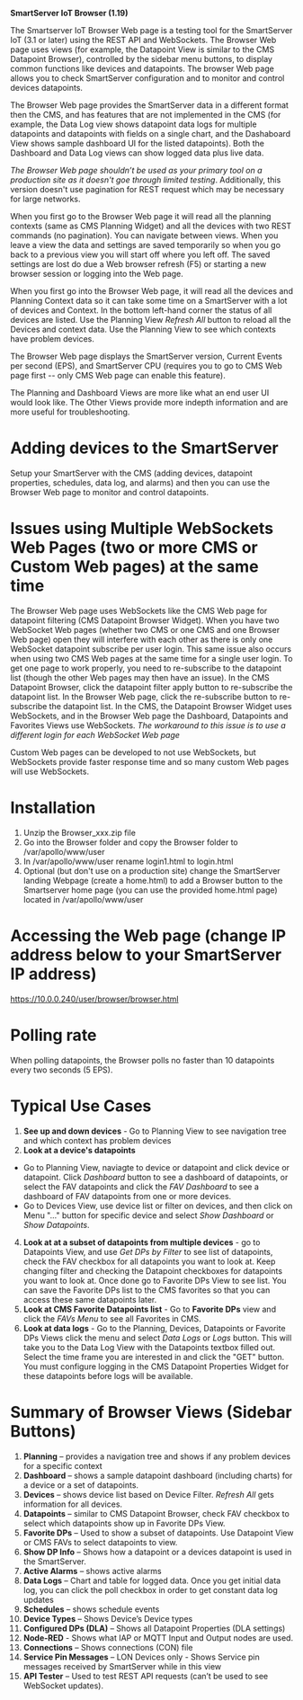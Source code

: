 
**SmartServer IoT Browser (1.19)**

The Smartserver IoT Browser Web page is a testing tool for the SmartServer IoT (3.1 or later) using the REST API and WebSockets. The Browser Web page uses views (for example, the Datapoint View is similar to the CMS Datapoint Browser), controlled by the sidebar menu buttons, to display common functions like devices and datapoints.  The browser Web page allows you to check SmartServer configuration and to monitor and control devices datapoints.

The Browser Web page provides the SmartServer data in a different format then the CMS, and has features that are not implemented in the CMS (for example, the Data Log view shows datapoint data logs for multiple datapoints and datapoints with fields on a single chart, and the Dashaboard View shows sample dashboard UI for the listed datapoints). Both the Dashboard and Data Log views can show logged data plus live data.

*The Browser Web page shouldn’t be used as your primary tool on a production site as it doesn't goe through limited testing*.  Additionally, this version doesn't use pagination for REST request which may be necessary for large networks. 

When you first go to the Browser Web page it will read all the planning contexts (same as CMS Planning Widget) and all the devices with two REST commands (no pagination). You can navigate between views.  When you leave a view the data and settings are saved  temporarily so when you go back to a previous view you will start off where you left off.  The saved settings are lost do due a Web browser refresh (F5) or starting a new browser session or logging into the Web page.

When you first go into the Browser Web page, it will read all the devices and Planning Context data so it can take some time on a SmartServer with a lot of devices and Context. In the bottom left-hand corner the status of all devices are listed.  Use the Planning View *Refresh All* button to reload all the Devices and context data. Use the Planning View to see which contexts have problem devices.

The Browser Web page displays the SmartServer version, Current Events per second (EPS), and SmartServer CPU (requires you to go to CMS Web page first -- only CMS Web page can enable this feature).

The Planning and Dashboard Views are more like what an end user UI would look like. The Other Views provide more indepth information and are more useful for troubleshooting.

# Adding devices to the SmartServer
Setup your SmartServer with the CMS (adding devices, datapoint properties, schedules, data log, and alarms) and then you can use the Browser Web page to monitor and control datapoints.

# Issues using Multiple WebSockets Web Pages (two or more CMS or Custom Web pages) at the same time
The Browser Web page uses WebSockets like the CMS Web page for datapoint filtering (CMS Datapoint Browser Widget). When you have two WebSocket Web pages (whether two CMS or one CMS and one Browser Web page) open they will interfere with each other as there is only one WebSocket datapoint subscribe per user login.  This same issue also occurs when using two CMS Web pages at the same time for a single user login. To get one page to work properly, you need to re-subscribe to the datapoint list (though the other Web pages may then have an issue). In the CMS Datapoint Browser, click the datapoint filter apply button to re-subscribe the datapoint list. In the Browser Web page, click the re-subscribe button to re-subscribe the datapoint list.  In the CMS, the Datapoint Browser Widget uses WebSockets, and in the Browser Web page the Dashboard, Datapoints and Favorites Views use WebSockets. *The workaround to this issue is to use a different login for each WebSocket Web page*

Custom Web pages can be developed to not use WebSockets, but WebSockets provide faster response time and so many custom Web pages will use WebSockets.

# Installation
1. Unzip the Browser_xxx.zip file 
2. Go into the Browser folder and copy the Browser folder to 
/var/apollo/www/user
3. In /var/apollo/www/user rename login1.html to login.html
4.  Optional (but don't use on a production site) change the SmartServer landing Webpage (create a home.html) to add a Browser button to the Smartserver home page (you can use the provided home.html page) located in 
/var/apollo/www/user

# Accessing the Web page (change IP address below to your SmartServer IP address)
https://10.0.0.240/user/browser/browser.html

# Polling rate
When polling datapoints, the Browser polls no faster than 10 datapoints every two seconds (5 EPS).

# Typical Use Cases
1. **See up and down devices** - Go to Planning View to see navigation tree and which context has problem devices
2. **Look at a device's datapoints** 
  - Go to Planning View, naviagte to device or datapoint and click device or datapoint. Click *Dashboard* button to see a dashboard of datapoints, or select the FAV datapoints and click the *FAV Dashboard* to see a dashboard of FAV datapoints from one or more devices.
  - Go to Devices View, use device list or filter on devices, and then click on Menu "..." button for specific device and select *Show Dashboard* or *Show Datapoints*.
4. **Look at at a subset of datapoints from multiple devices** - go to Datapoints View, and use *Get DPs by Filter* to see list of datapoints, check the FAV checkbox for all datapoints you want to look at. Keep changing filter and checking the Datapoint checkboxes for datapoints you want to look at.  Once done go to Favorite DPs View to see list. You can save the Favorite DPs list to the CMS favorites so that you can access these same datapoints later. 
5. **Look at CMS Favorite Datapoints list** - Go to **Favorite DPs** view and click the *FAVs Menu* to see all Favorites in CMS.
6. **Look at data logs** - Go to the Planning, Devices, Datapoints or Favorite DPs Views click the menu and select *Data Logs* or *Logs* button. This will take you to the Data Log View with the Datapoints textbox filled out. Select the time frame you are interested in and click the "GET" button. You must configure logging in the CMS Datapoint Properties Widget for these datapoints before logs will be available.

# Summary of Browser Views (Sidebar Buttons)
1.	**Planning** – provides a navigation tree and shows if any problem devices for a specific context
2.	**Dashboard** – shows a sample datapoint dashboard (including charts) for a device or a set of datapoints. 
3.	**Devices** – shows device list based on Device Filter. *Refresh All* gets information for all devices. 
4.	**Datapoints** – similar to CMS Datapoint Browser, check FAV checkbox to select which datapoints show up in Favorite DPs View. 
5.	**Favorite DPs** – Used to show a subset of datapoints. Use Datapoint View or CMS FAVs to select datapoints to view. 
6.	**Show DP Info** – Shows how a datapoint or a devices datapoint is used in the SmartServer.
7.	**Active Alarms** – shows active alarms
8.	**Data Logs** – Chart and table for logged data. Once you get initial data log, you can click the poll checkbox in order to get constant data log updates 
9.	**Schedules** – shows schedule events
10.	**Device Types** – Shows Device’s Device types
11.	**Configured DPs (DLA)** – Shows all Datapoint Properties (DLA settings)
12.	**Node-RED** - Shows what IAP or MQTT Input and Output nodes are used.
13.	**Connections** – Shows connections (CON) file
14.	**Service Pin Messages** – LON Devices only - Shows Service pin messages received by SmartServer while in this view
15.	**API Tester** – Used to test REST API requests (can’t be used to see WebSocket updates). 



